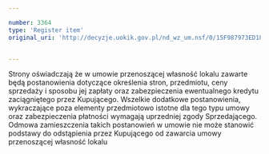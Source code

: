 ```yaml
---

number: 3364
type: 'Register item'
original_uri: 'http://decyzje.uokik.gov.pl/nd_wz_um.nsf/0/15F987973ED18FD7C1257A330032BF25?OpenDocument'


---
```


Strony oświadczają że w umowie przenoszącej własność lokalu zawarte będą postanowienia dotyczące określenia stron, przedmiotu, ceny sprzedaży i sposobu jej zapłaty oraz zabezpieczenia ewentualnego kredytu zaciągniętego przez Kupującego. Wszelkie dodatkowe postanowienia, wykraczające poza elementy przedmiotowo istotne dla tego typu umowy oraz zabezpieczenia płatności wymagają uprzedniej zgody Sprzedającego. Odmowa zamieszczenia takich postanowień w umowie nie może stanowić podstawy do odstąpienia przez Kupującego od zawarcia umowy przenoszącej własność lokalu
